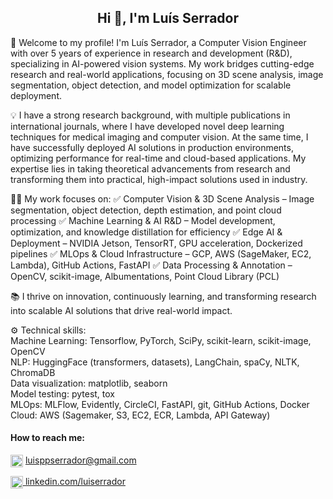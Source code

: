 <h2 align="center">Hi 👋, I'm Luís Serrador</h2>


<p align="left">
🚀 Welcome to my profile! I'm Luís Serrador, a Computer Vision Engineer with over 5 years of experience in research and development (R&D), specializing in AI-powered vision systems. My work bridges cutting-edge research and real-world applications, focusing on 3D scene analysis, image segmentation, object detection, and model optimization for scalable deployment.

💡 I have a strong research background, with multiple publications in international journals, where I have developed novel deep learning techniques for medical imaging and computer vision. At the same time, I have successfully deployed AI solutions in production environments, optimizing performance for real-time and cloud-based applications. My expertise lies in taking theoretical advancements from research and transforming them into practical, high-impact solutions used in industry.

👨‍💻 My work focuses on:
✅ Computer Vision & 3D Scene Analysis – Image segmentation, object detection, depth estimation, and point cloud processing
✅ Machine Learning & AI R&D – Model development, optimization, and knowledge distillation for efficiency
✅ Edge AI & Deployment – NVIDIA Jetson, TensorRT, GPU acceleration, Dockerized pipelines
✅ MLOps & Cloud Infrastructure – GCP, AWS (SageMaker, EC2, Lambda), GitHub Actions, FastAPI
✅ Data Processing & Annotation – OpenCV, scikit-image, Albumentations, Point Cloud Library (PCL)

📚 I thrive on innovation, continuously learning, and transforming research into scalable AI solutions that drive real-world impact.
<!--
💼 I'm on the lookout for opportunities to contribute to innovative projects where I can leverage my expertise in machine learning to make a meaningful impact. Let's collaborate and create something amazing together! Feel free to reach out and connect with me on LinkedIn.
-->

⚙️ Technical skills:<br>
Machine Learning: Tensorflow, PyTorch, SciPy, scikit-learn, scikit-image, OpenCV
<br>
NLP: HuggingFace (transformers, datasets), LangChain, spaCy, NLTK, ChromaDB
<br>
Data visualization: matplotlib, seaborn
<br>
Model testing: pytest, tox
<br>
MLOps: MLFlow, Evidently, CircleCI, FastAPI, git, GitHub Actions, Docker
<br>
Cloud: AWS (Sagemaker, S3, EC2, ECR, Lambda, API Gateway)
</p>


<h4 align="left">How to reach me:</h4>
 <p align="left"><a href = "mailto: luisppserrador@gmail.com"><img align="center" src="https://upload.wikimedia.org/wikipedia/commons/thumb/7/7e/Gmail_icon_%282020%29.svg/256px-Gmail_icon_%282020%29.svg.png" width="20" alt="Gmail icon (2020)" onclick="return false;"></a>
   <a href = "mailto: luisppserrador@gmail.com">luisppserrador@gmail.com</a>
 </p>
 <p align="left">
 <a href="https://linkedin.com/in/luiserrador" target="_blank">
    <img align="center" src="https://raw.githubusercontent.com/rahuldkjain/github-profile-readme-generator/master/src/images/icons/Social/linked-in-alt.svg" alt="luiserrador" width="20" height="20" />
  </a>
   <a href = "https://linkedin.com/in/luiserrador">linkedin.com/luiserrador</a>
</p>
<!--
<h4 align="left">Languages and Tools:</h4>
<p align="left">
  <a href="https://www.python.org" target="_blank" rel="noreferrer">
    <img src="https://raw.githubusercontent.com/devicons/devicon/master/icons/python/python-original.svg" alt="python" width="30" height="30"/>
  </a>
  <a href="https://www.tensorflow.org" target="_blank" rel="noreferrer">
    <img src="https://www.vectorlogo.zone/logos/tensorflow/tensorflow-icon.svg" alt="tensorflow" width="30" height="30"/>
  </a>
  <a href="https://pytorch.org/" target="_blank" rel="noreferrer">
    <img src="https://www.vectorlogo.zone/logos/pytorch/pytorch-icon.svg" alt="pytorch" width="30" height="30"/>
  </a>
  <a href="https://scikit-learn.org/" target="_blank" rel="noreferrer">
    <img src="https://upload.wikimedia.org/wikipedia/commons/0/05/Scikit_learn_logo_small.svg" alt="scikit_learn" width="30" height="30"/>
  </a>
  <a href="https://pandas.pydata.org/" target="_blank" rel="noreferrer">
    <img src="https://raw.githubusercontent.com/devicons/devicon/2ae2a900d2f041da66e950e4d48052658d850630/icons/pandas/pandas-original.svg" alt="pandas" width="30" height="30"/>
  </a>
  <a href="https://opencv.org/" target="_blank" rel="noreferrer">
    <img src="https://www.vectorlogo.zone/logos/opencv/opencv-icon.svg" alt="opencv" width="30" height="30"/>
  </a>
  <a href="https://www.w3schools.com/cpp/" target="_blank" rel="noreferrer">
    <img src="https://raw.githubusercontent.com/devicons/devicon/master/icons/cplusplus/cplusplus-original.svg" alt="cplusplus" width="30" height="30"/>
  </a>
  <a href="https://www.mathworks.com/" target="_blank" rel="noreferrer">
    <img src="https://upload.wikimedia.org/wikipedia/commons/2/21/Matlab_Logo.png" alt="matlab" width="30" height="30"/>
  </a>
</p>
-->
